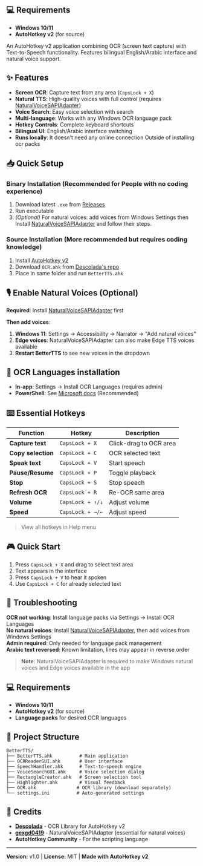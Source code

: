 ## 💻 Requirements

- **Windows 10/11**
- **AutoHotkey v2** (for source)


An AutoHotkey v2 application combining OCR (screen text capture) with Text-to-Speech functionality. Features bilingual English/Arabic interface and natural voice support.

## ✨ Features

- **Screen OCR**: Capture text from any area (`CapsLock + X`)
- **Natural TTS**: High-quality voices with full control (requires [NaturalVoiceSAPIAdapter](https://github.com/gexgd0419/NaturalVoiceSAPIAdapter))
- **Voice Search**: Easy voice selection with search
- **Multi-language**: Works with any Windows OCR language pack
- **Hotkey Controls**: Complete keyboard shortcuts
- **Bilingual UI**: English/Arabic interface switching
- **Runs locally**: It doesn't need any online connection Outside of installing ocr packs

## 📥 Quick Setup

### Binary Installation (Recommended for People with no coding experience)
1. Download latest `.exe` from [Releases](../../releases)
2. Run executable
3. *(Optional)* For natural voices: add voices from Windows Settings then Install [NaturalVoiceSAPIAdapter](https://github.com/gexgd0419/NaturalVoiceSAPIAdapter) and follow their steps.

### Source Installation (More recommended but requires coding knowledge)
1. Install [AutoHotkey v2](https://www.autohotkey.com/)
2. Download `OCR.ahk` from [Descolada's repo](https://github.com/Descolada/OCR/)
3. Place in same folder and run `BetterTTS.ahk`

## 🎙️ Enable Natural Voices (Optional)

**Required**: Install [NaturalVoiceSAPIAdapter](https://github.com/gexgd0419/NaturalVoiceSAPIAdapter) first

**Then add voices**:
1. **Windows 11**: Settings → Accessibility → Narrator → "Add natural voices"
2. **Edge voices**: NaturalVoiceSAPIAdapter can also make Edge TTS voices available
3. **Restart BetterTTS** to see new voices in the dropdown

## 📝 OCR Languages installation

- **In-app**: Settings → Install OCR Languages (requires admin)
- **PowerShell**: See [Microsoft docs](https://learn.microsoft.com/en-us/windows/powertoys/text-extractor#supported-languages) (Recommended)

## ⌨️ Essential Hotkeys

| Function | Hotkey | Description |
|----------|--------|-------------|
| **Capture text** | `CapsLock + X` | Click-drag to OCR area |
| **Copy selection** | `CapsLock + C` | OCR selected text |
| **Speak text** | `CapsLock + V` | Start speech |
| **Pause/Resume** | `CapsLock + P` | Toggle playback |
| **Stop** | `CapsLock + S` | Stop speech |
| **Refresh OCR** | `CapsLock + R` | Re-OCR same area |
| **Volume** | `CapsLock + ↑/↓` | Adjust volume |
| **Speed** | `CapsLock + →/←` | Adjust speed |

> View all hotkeys in Help menu

## 🎮 Quick Start

1. Press `CapsLock + X` and drag to select text area
2. Text appears in the interface
3. Press `CapsLock + V` to hear it spoken
4. Use `CapsLock + C` for already selected text

## 🔧 Troubleshooting

**OCR not working**: Install language packs via Settings → Install OCR Languages  
**No natural voices**: Install [NaturalVoiceSAPIAdapter](https://github.com/gexgd0419/NaturalVoiceSAPIAdapter), then add voices from Windows Settings  
**Admin required**: Only needed for language pack management  
**Arabic text reversed**: Known limitation, lines may appear in reverse order

> **Note**: NaturalVoiceSAPIAdapter is required to make Windows natural voices and Edge voices available in the app

## 💻 Requirements

- **Windows 10/11**
- **AutoHotkey v2** (for source)
- **Language packs** for desired OCR languages

## 📁 Project Structure

```
BetterTTS/
├── BetterTTS.ahk          # Main application
├── OCRReaderGUI.ahk       # User interface
├── SpeechHandler.ahk      # Text-to-speech engine
├── VoiceSearchGUI.ahk     # Voice selection dialog
├── RectangleCreator.ahk   # Screen selection tool
├── Highlighter.ahk        # Visual feedback
├── OCR.ahk               # OCR library (download separately)
└── settings.ini          # Auto-generated settings
```

## 🙏 Credits

- **[Descolada](https://github.com/Descolada/OCR/)** - OCR Library for AutoHotkey v2
- **[gexgd0419](https://github.com/gexgd0419/NaturalVoiceSAPIAdapter)** - NaturalVoiceSAPIAdapter (essential for natural voices)
- **AutoHotkey Community** - For the scripting language

---

**Version:** v1.0 | **License:** MIT | **Made with AutoHotkey v2**
